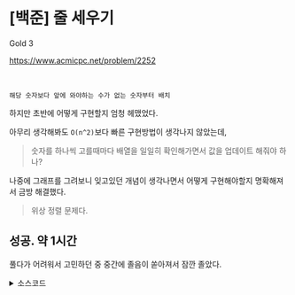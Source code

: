 # [백준] 줄 세우기

Gold 3

https://www.acmicpc.net/problem/2252

<br>

```
해당 숫자보다 앞에 와야하는 수가 없는 숫자부터 배치
```

하지만 초반에 어떻게 구현할지 엄청 헤맸었다.

아무리 생각해봐도 `O(n^2)`보다 빠른 구현방법이 생각나지 않았는데, 

> 숫자를 하나씩 고를때마다 배열을 일일히 확인해가면서 값을 업데이트 해줘야 하나?

나중에 그래프를 그려보니 잊고있던 개념이 생각나면서 어떻게 구현해야할지 명확해져서 금방 해결했다.

> 위상 정렬 문제다.

## 성공. 약 1시간

풀다가 어려워서 고민하던 중 중간에 졸음이 쏟아져서 잠깐 졸았다.

<details><summary> 소스코드 </summary>

```java
import java.io.*;
import java.util.*;

class Node {
    public List<Integer> afterNodes;
    public int beforeNodeCnt;

    public Node() {
        this.afterNodes = new ArrayList<>();
        this.beforeNodeCnt = 0;
    }
}

class Main {

    int N, M;
    Node[] students;
    Queue<Integer> lines;

    void solution() throws Exception {
        BufferedReader br = new BufferedReader(new InputStreamReader(System.in));
        StringBuilder sb = new StringBuilder();

        StringTokenizer st = new StringTokenizer(br.readLine());
        N = Integer.parseInt(st.nextToken());
        students = new Node[N];
        for (int i = 0; i < N; i++) {
            students[i] = new Node();
        }

        M = Integer.parseInt(st.nextToken());
        for (int i = 0; i < M; i++) {
            st = new StringTokenizer(br.readLine());
            int beforeNode = Integer.parseInt(st.nextToken());
            int afterNode = Integer.parseInt(st.nextToken());
            beforeNode--; afterNode--;

            students[beforeNode].afterNodes.add(afterNode);
            students[afterNode].beforeNodeCnt++;
        }

        lines = new LinkedList<>();
        for (int i = 0; i < N; i++) {
            if(students[i].beforeNodeCnt == 0) {
                lines.add(i);
            }
        }
        while (!lines.isEmpty()) {
            int curStudent = lines.poll();
            sb.append(Integer.toString(curStudent + 1) + " ");
            List<Integer> afterNodes = students[curStudent].afterNodes;
            for (int nextStudent : afterNodes) {
                students[nextStudent].beforeNodeCnt--;
                if(students[nextStudent].beforeNodeCnt == 0) {
                    lines.add(nextStudent);
                }
            }
        }

        System.out.println(sb.toString());
        br.close();
    }

    public static void main(String[] args) throws Exception {
        new Main().solution();
    }
}
```

</details>